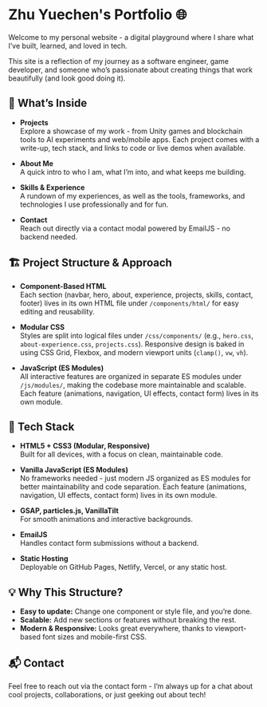 # Zhu Yuechen's Portfolio 🌐

Welcome to my personal website - a digital playground where I share what I’ve built, learned, and loved in tech.

This site is a reflection of my journey as a software engineer, game developer, and someone who’s passionate about creating things that work beautifully (and look good doing it).

## 🧩 What’s Inside

- **Projects**  
  Explore a showcase of my work - from Unity games and blockchain tools to AI experiments and web/mobile apps. Each project comes with a write-up, tech stack, and links to code or live demos when available.

- **About Me**  
  A quick intro to who I am, what I’m into, and what keeps me building.

- **Skills & Experience**  
  A rundown of my experiences, as well as the tools, frameworks, and technologies I use professionally and for fun.

- **Contact**  
  Reach out directly via a contact modal powered by EmailJS - no backend needed.

## 🏗️ Project Structure & Approach

- **Component-Based HTML**  
  Each section (navbar, hero, about, experience, projects, skills, contact, footer) lives in its own HTML file under `/components/html/` for easy editing and reusability.

- **Modular CSS**  
  Styles are split into logical files under `/css/components/` (e.g., `hero.css`, `about-experience.css`, `projects.css`).
  Responsive design is baked in using CSS Grid, Flexbox, and modern viewport units (`clamp()`, `vw`, `vh`).

- **JavaScript (ES Modules)**  
  All interactive features are organized in separate ES modules under `/js/modules/`, making the codebase more maintainable and scalable. Each feature (animations, navigation, UI effects, contact form) lives in its own module.

## 🔧 Tech Stack

- **HTML5 + CSS3 (Modular, Responsive)**  
  Built for all devices, with a focus on clean, maintainable code.

- **Vanilla JavaScript (ES Modules)**  
  No frameworks needed - just modern JS organized as ES modules for better maintainability and code separation. Each feature (animations, navigation, UI effects, contact form) lives in its own module.

- **GSAP, particles.js, VanillaTilt**  
  For smooth animations and interactive backgrounds.

- **EmailJS**  
  Handles contact form submissions without a backend.

- **Static Hosting**  
  Deployable on GitHub Pages, Netlify, Vercel, or any static host.

## 💡 Why This Structure?

- **Easy to update:** Change one component or style file, and you’re done.
- **Scalable:** Add new sections or features without breaking the rest.
- **Modern & Responsive:** Looks great everywhere, thanks to viewport-based font sizes and mobile-first CSS.

## 📬 Contact

Feel free to reach out via the contact form - I’m always up for a chat about cool projects, collaborations, or just geeking out about tech!
